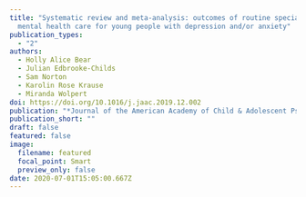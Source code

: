 ```yaml
---
title: "Systematic review and meta-analysis: outcomes of routine specialist
  mental health care for young people with depression and/or anxiety"
publication_types:
  - "2"
authors:
  - Holly Alice Bear
  - Julian Edbrooke-Childs
  - Sam Norton
  - Karolin Rose Krause
  - Miranda Wolpert
doi: https://doi.org/10.1016/j.jaac.2019.12.002
publication: "*Journal of the American Academy of Child & Adolescent Psychiatry*"
publication_short: ""
draft: false
featured: false
image:
  filename: featured
  focal_point: Smart
  preview_only: false
date: 2020-07-01T15:05:00.667Z
---
```

